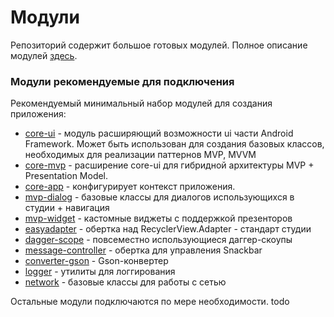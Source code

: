 # Модули

Репозиторий содержит большое готовых модулей.
Полное описание модулей [здесь](https://bitbucket.org/surfstudio/android-standard/wiki/Modules).

### Модули рекомендуемые для подключения

Рекомендуемый минимальный набор модулей для создания приложения:

- [core-ui](https://bitbucket.org/surfstudio/android-standard/src/master/core-ui) - модуль расширяющий возможности ui части Android Framework. Может быть использован для создания базовых классов, необходимых для реализации паттернов MVP, MVVM
- [core-mvp](https://bitbucket.org/surfstudio/android-standard/src/master/core-mvp) - расширение core-ui для гибридной архитектуры MVP + Presentation Model.
- [core-app](https://bitbucket.org/surfstudio/android-standard/src/master/core-app) - конфигурирует контекст приложения.
- [mvp-dialog](https://bitbucket.org/surfstudio/android-standard/src/master/mvp-dialog) - базовые классы для диалогов использующихся в студии + навигация
- [mvp-widget](https://bitbucket.org/surfstudio/android-standard/src/master/mvp-widget) - кастомные виджеты с поддержкой презенторов
- [easyadapter](https://bitbucket.org/surfstudio/android-standard/src/master/easyadapter) - обертка над RecyclerView.Adapter - стандарт студии
- [dagger-scope](https://bitbucket.org/surfstudio/android-standard/src/master/dagger-scope) - повсеместно использующиеся даггер-скоупы
- [message-controller](https://bitbucket.org/surfstudio/android-standard/src/master/message-controller) - обертка для управления Snackbar
- [converter-gson](https://bitbucket.org/surfstudio/android-standard/src/master/converter-gson) - Gson-конвертер
- [logger](https://bitbucket.org/surfstudio/android-standard/src/master/logger) - утилиты для логгирования
- [network](https://bitbucket.org/surfstudio/android-standard/src/master/network) - базовые классы для работы с сетью

Остальные модули подключаются по мере необходимости.
todo
